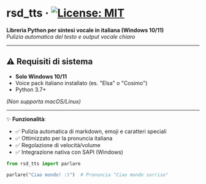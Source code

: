 # rsd_tts · [![License: MIT](https://img.shields.io/badge/License-MIT-yellow.svg)](https://opensource.org/licenses/MIT)

**Libreria Python per sintesi vocale in italiana (Windows 10/11)**  
*Pulizia automatica del testo e output vocale chiaro*

---

## ⚠️ Requisiti di sistema
- **Solo Windows 10/11**  
- Voice pack italiano installato (es. "Elsa" o "Cosimo")  
- Python 3.7+  

*(Non supporta macOS/Linux)*  

---

✨ **Funzionalità**:
- ✅ Pulizia automatica di markdown, emoji e caratteri speciali
- ✅ Ottimizzato per la pronuncia italiana
- ✅ Regolazione di velocità/volume
- ✅ Integrazione nativa con SAPI (Windows)

```python
from rsd_tts import parlare

parlare("Ciao mondo! :)")  # Pronuncia "Ciao mondo sorriso"
